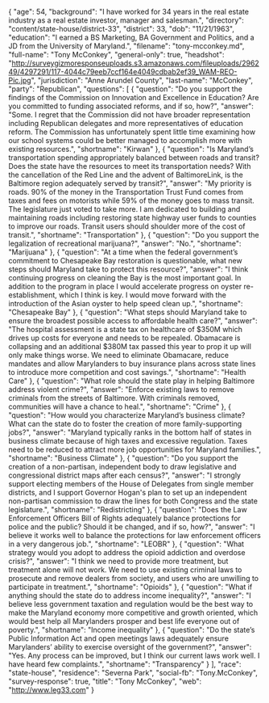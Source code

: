 {
  "age": 54,
  "background": "I have worked for 34 years in the real estate industry as a real estate investor, manager and salesman.",
  "directory": "content/state-house/district-33",
  "district": 33,
  "dob": "11/21/1963",
  "education": "I earned a BS Marketing, BA Government and Politics, and a JD from the University of Maryland.",
  "filename": "tony-mcconkey.md",
  "full-name": "Tony McConkey",
  "general-only": true,
  "headshot": "http://surveygizmoresponseuploads.s3.amazonaws.com/fileuploads/296249/4297291/117-4044c79eeb7ccf164e4049cdbab2ef39_WAM-REO-Pic.jpg",
  "jurisdiction": "Anne Arundel County",
  "last-name": "McConkey",
  "party": "Republican",
  "questions": [
    {
      "question": "Do you support the findings of the Commission on Innovation and Excellence in Education? Are you committed to funding associated reforms, and if so, how?",
      "answer": "Some.  I regret that the Commission did not have broader representation including Republican delegates and more representatives of education reform.  The Commission has  unfortunately spent little time examining how our school systems could be better managed to accomplish more with existing resources.",
      "shortname": "Kirwan"
    },
    {
      "question": "Is Maryland’s transportation spending appropriately balanced between roads and transit? Does the state have the resources to meet its transportation needs? With the cancellation of the Red Line and the advent of BaltimoreLink, is the Baltimore region adequately served by transit?",
      "answer": "My priority is roads.  90% of the money in the Transportation Trust Fund comes from taxes and fees on motorists while 59% of the money goes to mass transit.  The legislature just voted to take more. I am dedicated to building and maintaining roads including restoring state highway user funds to counties to improve our roads. Transit users should shoulder more of the cost of transit.",
      "shortname": "Transportation"
    },
    {
      "question": "Do you support the legalization of recreational marijuana?",
      "answer": "No.",
      "shortname": "Marijuana"
    },
    {
      "question": "At a time when the federal government’s commitment to Chesapeake Bay restoration is questionable, what new steps should Maryland take to protect this resource?",
      "answer": "I think continuing progress on cleaning the Bay is the most important goal.  In addition to the program in place I would accelerate progress on oyster re-establishment, which I think is key.  I would move forward with the introduction of the Asian oyster to help speed clean up.",
      "shortname": "Chesapeake Bay"
    },
    {
      "question": "What steps should Maryland take to ensure the broadest possible access to affordable health care?",
      "answer": "The hospital assessment is a state tax on healthcare of $350M which drives up costs for everyone and needs to be repealed. Obamacare is collapsing and an additional $380M tax passed this year to prop it up will only make things worse.  We need to eliminate Obamacare, reduce mandates and allow Marylanders to buy insurance plans across state lines to introduce more competition and cost savings.",
      "shortname": "Health Care"
    },
    {
      "question": "What role should the state play in helping Baltimore address violent crime?",
      "answer": "Enforce existing laws to remove criminals from the streets of Baltimore.  With criminals removed, communities will have a chance to heal.",
      "shortname": "Crime"
    },
    {
      "question": "How would you characterize Maryland’s business climate? What can the state do to foster the creation of more family-supporting jobs?",
      "answer": "Maryland typically ranks in the bottom half of states in business climate because of high taxes and excessive regulation.  Taxes need to be reduced to attract more job opportunities for Maryland families.",
      "shortname": "Business Climate"
    },
    {
      "question": "Do you support the creation of a non-partisan, independent body to draw legislative and congressional district maps after each census?",
      "answer": "I strongly support electing members of the House of Delegates from single member districts, and I support Governor Hogan's plan to set up an independent non-partisan commission to draw the lines for both Congress and the state legislature.",
      "shortname": "Redistricting"
    },
    {
      "question": "Does the Law Enforcement Officers Bill of Rights adequately balance protections for police and the public? Should it be changed, and if so, how?",
      "answer": "I believe it works well to balance the protections for law enforcement officers in a very dangerous job.",
      "shortname": "LEOBR"
    },
    {
      "question": "What strategy would you adopt to address the opioid addiction and overdose crisis?",
      "answer": "I think we need to provide more treatment, but treatment alone will not work.  We need to use existing criminal laws to prosecute and remove dealers from society, and users who are unwilling to participate in treatment.",
      "shortname": "Opioids"
    },
    {
      "question": "What if anything should the state do to address income inequality?",
      "answer": "I believe less government taxation and regulation would be the best way to make the Maryland economy more competitive and growth oriented, which would best help all Marylanders prosper and best life everyone out of poverty.",
      "shortname": "Income inequality"
    },
    {
      "question": "Do the state’s Public Information Act and open meetings laws adequately ensure Marylanders’ ability to exercise oversight of the government?",
      "answer": "Yes.  Any process can be improved, but I think our current laws work well.  I have heard few complaints.",
      "shortname": "Transparency"
    }
  ],
  "race": "state-house",
  "residence": "Severna Park",
  "social-fb": "Tony.McConkey",
  "survey-response": true,
  "title": "Tony McConkey",
  "web": "http://www.leg33.com"
}
